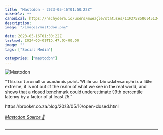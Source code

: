 ```yaml
---
title: "Mastodon - 2023-05-16T01:50:22Z"
subtitle: ""
canonical: https://hachyderm.io/users/mweagle/statuses/110375850614513435
description:
image: "/images/mastodon.png"

date: 2023-05-16T01:50:22Z
lastmod: 2024-03-09T15:47:03-08:00
image: ""
tags: ["Social Media"]

categories: ["mastodon"]
---
```

![Mastodon](/images/mastodon.png)

<p>“This isn&#39;t a small or academic point. While our bimodal example is a little extreme, it is not out of the realm of what we see in the real world, and shows that a closed benchmark could underestimate 99th percentile latency by a factor of at least 25.”</p><p><a href="https://brooker.co.za/blog/2023/05/10/open-closed.html" target="_blank" rel="nofollow noopener noreferrer" translate="no"><span class="invisible">https://</span><span class="ellipsis">brooker.co.za/blog/2023/05/10/</span><span class="invisible">open-closed.html</span></a></p>


###### [Mastodon Source 🐘](https://hachyderm.io/@mweagle/110375850614513435)

___
